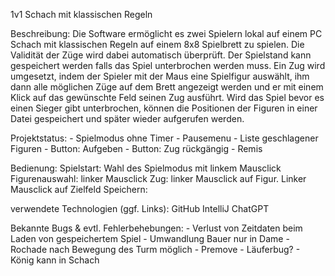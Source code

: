1v1 Schach mit klassischen Regeln

Beschreibung:
Die Software ermöglicht es zwei Spielern lokal auf einem PC Schach mit klassischen Regeln auf einem 8x8 Spielbrett zu spielen. 
Die Validität der Züge wird dabei automatisch überprüft.
Der Spielstand kann gespeichert werden falls das Spiel unterbrochen werden muss.
Ein Zug wird umgesetzt, indem der Spieler mit der Maus eine Spielfigur auswählt, ihm dann alle möglichen Züge auf dem Brett angezeigt werden und er mit einem Klick auf das gewünschte Feld seinen Zug ausführt.
Wird das Spiel bevor es einen Sieger gibt unterbrochen, können die Positionen der Figuren in einer Datei gespeichert und später wieder aufgerufen werden.

Projektstatus:
	- Spielmodus ohne Timer
	- Pausemenu
	- Liste geschlagener Figuren
	- Button: Aufgeben 
	- Button: Zug rückgängig
	- Remis

Bedienung:
 Spielstart: Wahl des Spielmodus mit linkem Mausclick
 Figurenauswahl: linker Mausclick
 Zug: linker Mausclick auf Figur. Linker Mausclick auf Zielfeld
 Speichern:
 

verwendete Technologien (ggf. Links):
 GitHub
 IntelliJ
 ChatGPT

Bekannte Bugs & evtl. Fehlerbehebungen:
	- Verlust von Zeitdaten beim Laden von gespeichertem Spiel
	- Umwandlung Bauer nur in Dame
	- Rochade nach Bewegung des Turm möglich
	- Premove
	- Läuferbug?
	- König kann in Schach
	
	
	

 

